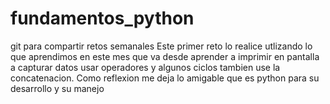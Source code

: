 # fundamentos_python
git para compartir retos semanales 
Este primer reto lo realice utlizando lo que aprendimos en este mes que va desde aprender a imprimir en pantalla a capturar datos usar operadores y algunos ciclos tambien use la concatenacion.
Como reflexion me deja lo amigable que es python para su desarrollo y su manejo
